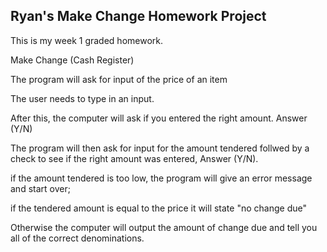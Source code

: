 ## Ryan's Make Change Homework Project

This is my week 1 graded homework.

Make Change (Cash Register)

The program will ask for input of the price of an item

The user needs to type in an input.  

After this, the computer will ask if you entered the right amount. Answer (Y/N)

The program will then ask for input for the amount tendered follwed by
a check to see if the right amount was entered, Answer (Y/N).

if the amount tendered is too low, the program will give an error message and start over;

if the tendered amount is equal to the price it will state "no change due"

Otherwise the computer will output the amount of change due and tell you all
of the correct denominations.
